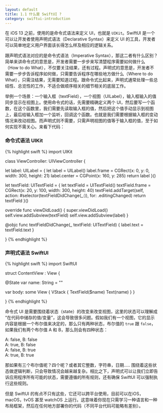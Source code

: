 ```yaml
---
layout: default
title: 1.1 什么是 SwiftUI ?
category: swiftui-introduction
---
```


在 iOS 13 之前，使用的是命令式语法来定义 UI，也就是 `UIKit`。SwiftUI 是一个可以让开发者使用声明式语法（Declarative Syntax）来定义 UI 的工具，开发者可以简单地定义用户界面该长得怎么样及相应的逻辑关系。

跟声明式语法对应的是命令式语法（Imperative Syntax），那这二者有什么区别？简单来讲命令式的意思是，开发者需要一步步来写清楚程序需要如何做什么（How to do What），不仅要关注结果，还有过程。声明式的意思是，开发者不需要一步步告诉程序如何做，只需要告诉程序在哪些地方做什么（Where to do What），只需注结果，无需要知道过程。跟命令式比起来，声明式通常处理一些总结性、总览性的工作，不适合做顺序相关的细节相关的底层工作。

举例一个场景：一个输入框（textField），一个视图（UILabel），输入框输入的值同步显示在视图上。使用命令式的话，先需要精确定义两个 UI，然后要写一个函数，在这个函数里，我们需要先读取输入框的值，然后把这个值手动显示到视图上，最后给输入框加一个监听，回调这个函数。也就是我们需要根据输入框的变动情况来改动视图。而声明式则不需要，只需声明视图的值等于输入框的值，至于如何实现不需关心。来看下代码：

### 命令式语法 UIKit

{% highlight swift %}
import UIKit

class ViewController: UIViewController {
    
  let label: UILabel = {
    let label = UILabel()
    label.frame = CGRect(x: 0, y: 0, width: 300, height: 21)
    label.center = CGPoint(x: 160, y: 285)
    return label
  }()
  
  let textField: UITextField = {
    let textField = UITextField()
    textField.frame = CGRect(x: 20, y: 100, width: 300, height: 40)
    textField.addTarget(self, action: #selector(textFieldDidChange(_:)), for: .editingChanged)
    return textField
  }()

  override func viewDidLoad() {
    super.viewDidLoad()
    self.view.addSubview(textField)
    self.view.addSubview(label)
  }
  
  @objc func textFieldDidChange(_ textField: UITextField) {
    label.text = textField.text
  }

}
{% endhighlight %}


### 声明式语法 SwiftUI

{% highlight swift %}
import SwiftUI

struct ContentView : View {
    
  @State var name: String = ""
    
  var body: some View {
    VStack {
      TextField($name)
      Text(name)
    }
  }

}
{% endhighlight %}

命令式 UI 是需要围绕着状态（state）的改变来改变视图，这里的状态可以理解成 “在代码中储存的值/变量”，这会导致很多问题。假如我们有一个视图，它的显示内容是根据一个布尔值来决定的，那么只有两种状态，布尔值的 `true` 跟 `false`，如果我们有两个布尔值 A 和 B，那么则会有四种状态：

A: false, B: false<br>
A: true,  B: false<br>
A: false, B: true<br>
A: true,  B: true

那如果有三个布尔值呢？四个呢？或者其它整数，字符串，日期..... 围绕着这些状态做逻辑判断，只会导致情况会越来越复杂。相比之下，声明式可以让我们立即告诉应用程序所有可能的状态，需要遵循的所有规则，还有确保 SwiftUI 可以强制执行这些规则。

但是 SwiftUI 的有点不只有这些，它还可以跨平台使用，目前可以在iOS，macOS，tvOS 甚至 watchOS 上运行。这意味着你现在只需学习一种语言和一种布局框架，然后在任何地方部署你的代码（不同平台代码可能略有差别）。
